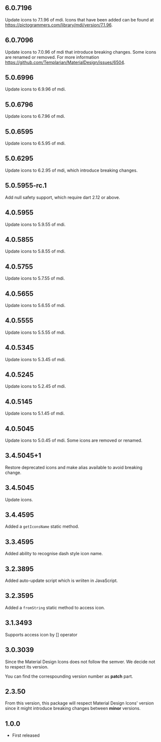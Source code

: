 ## 6.0.7196

Update icons to 7.1.96 of mdi. Icons that have been added can be found at https://pictogrammers.com/library/mdi/version/7.1.96.

## 6.0.7096

Update icons to 7.0.96 of mdi that introduce breaking changes. Some icons are renamed or removed. For more information https://github.com/Templarian/MaterialDesign/issues/6504.

## 5.0.6996

Update icons to 6.9.96 of mdi.

## 5.0.6796

Update icons to 6.7.96 of mdi.

## 5.0.6595

Update icons to 6.5.95 of mdi.

## 5.0.6295

Update icons to 6.2.95 of mdi, which introduce breaking changes.

## 5.0.5955-rc.1

Add null safety support, which require dart 2.12 or above.

## 4.0.5955

Update icons to 5.9.55 of mdi.

## 4.0.5855

Update icons to 5.8.55 of mdi.

## 4.0.5755

Update icons to 5.7.55 of mdi.

## 4.0.5655

Update icons to 5.6.55 of mdi.

## 4.0.5555

Update icons to 5.5.55 of mdi.

## 4.0.5345

Update icons to 5.3.45 of mdi.

## 4.0.5245

Update icons to 5.2.45 of mdi.

## 4.0.5145

Update icons to 5.1.45 of mdi.

## 4.0.5045

Update icons to 5.0.45 of mdi. Some icons are removed or renamed.

## 3.4.5045+1

Restore deprecated icons and make alias available to avoid breaking change.

## 3.4.5045

Update icons.

## 3.4.4595

Added a `getIconsName` static method.

## 3.3.4595

Added ability to recognise dash style icon name.

## 3.2.3895

Added auto-update script which is wriiten in JavaScript.

## 3.2.3595

Added a `fromString` static method to access icon.

## 3.1.3493

Supports access icon by [] operator

## 3.0.3039

Since the Material Design Icons does not follow the semver. We decide not to respect its version.

You can find the correspounding version number as **patch** part.

## 2.3.50

From this version, this package will respect Material Design Icons' version since it might introduce breaking changes between **minor** versions.

## 1.0.0

* First released
